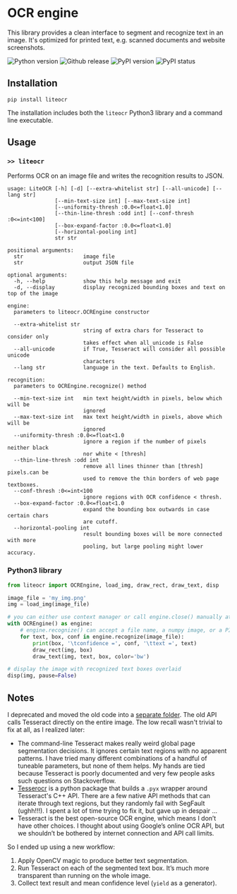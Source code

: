 # OCR engine

This library provides a clean interface to segment and recognize text in an image. It's optimized for printed text, e.g. scanned documents and website screenshots. 

![Python version](https://img.shields.io/pypi/pyversions/liteocr.svg)
![Github release](https://img.shields.io/github/release/LinxiFan/liteocr.svg)
![PyPI version](https://img.shields.io/pypi/v/liteocr.svg)
![PyPI status](https://img.shields.io/pypi/status/liteocr.svg)

## Installation

`pip install liteocr`

The installation includes both the `liteocr` Python3 library and a command line executable. 

## Usage

### `>> liteocr`

Performs OCR on an image file and writes the recognition results to JSON.

```
usage: LiteOCR [-h] [-d] [--extra-whitelist str] [--all-unicode] [--lang str]
               [--min-text-size int] [--max-text-size int]
               [--uniformity-thresh :0.0<=float<1.0]
               [--thin-line-thresh :odd int] [--conf-thresh :0<=int<100]
               [--box-expand-factor :0.0<=float<1.0]
               [--horizontal-pooling int]
               str str

positional arguments:
  str                   image file
  str                   output JSON file

optional arguments:
  -h, --help            show this help message and exit
  -d, --display         display recognized bounding boxes and text on top of the image

engine:
  parameters to liteocr.OCREngine constructor

  --extra-whitelist str
                        string of extra chars for Tesseract to consider only
                        takes effect when all_unicode is False
  --all-unicode         if True, Tesseract will consider all possible unicode
                        characters
  --lang str            language in the text. Defaults to English.

recognition:
  parameters to OCREngine.recognize() method

  --min-text-size int   min text height/width in pixels, below which will be
                        ignored
  --max-text-size int   max text height/width in pixels, above which will be
                        ignored
  --uniformity-thresh :0.0<=float<1.0
                        ignore a region if the number of pixels neither black
                        nor white < [thresh]
  --thin-line-thresh :odd int
                        remove all lines thinner than [thresh] pixels.can be
                        used to remove the thin borders of web page textboxes.
  --conf-thresh :0<=int<100
                        ignore regions with OCR confidence < thresh.
  --box-expand-factor :0.0<=float<1.0
                        expand the bounding box outwards in case certain chars
                        are cutoff.
  --horizontal-pooling int
                        result bounding boxes will be more connected with more
                        pooling, but large pooling might lower accuracy.
```


### Python3 library


```python
from liteocr import OCREngine, load_img, draw_rect, draw_text, disp

image_file = 'my_img.png'
img = load_img(image_file)

# you can either use context manager or call engine.close() manually at the end.
with OCREngine() as engine:
	# engine.recognize() can accept a file name, a numpy image, or a PIL image.
	for text, box, conf in engine.recognize(image_file):
   		print(box, '\tconfidence =', conf, '\ttext =', text)
    	draw_rect(img, box)
    	draw_text(img, text, box, color='bw')

# display the image with recognized text boxes overlaid
disp(img, pause=False)
```


## Notes

I deprecated and moved the old code into a [separate folder](https://github.com/LinxiFan/LiteOCR/tree/master/old).
The old API calls Tesseract directly on the entire image. The low recall wasn't trivial to fix at all, as I realized  later:

- The command-line Tesseract makes really weird global page segmentation decisions. It ignores certain text regions with no apparent patterns. I have tried many different combinations of a handful of tuneable parameters, but none of them helps. My hands are tied because Tesseract is poorly documented and very few people asks such questions on Stackoverflow.
- [Tesserocr](https://github.com/sirfz/tesserocr/blob/master/tesserocr.pyx) is a python package that builds a `.pyx` wrapper around Tesseract's C++ API. There are a few native API methods that can iterate through text regions, but they randomly fail with SegFault (ughh!!!). I spent a lot of time trying to fix it, but gave up in despair ...
- Tesseract is the best open-source OCR engine, which means I don’t have other choices. I thought about using Google’s online OCR API, but we shouldn’t be bothered by internet connection and API call limits.

So I ended up using a new workflow:

1. Apply OpenCV magic to produce better text segmentation.
2. Run Tesseract on each of the segmented text box. It’s much more transparent than running on the whole image.
3. Collect text result and mean confidence level (`yield` as a generator).
